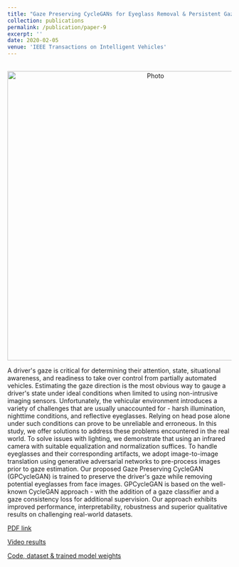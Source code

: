 ```yaml
---
title: "Gaze Preserving CycleGANs for Eyeglass Removal & Persistent Gaze Estimation"
collection: publications
permalink: /publication/paper-9
excerpt: ''
date: 2020-02-05
venue: 'IEEE Transactions on Intelligent Vehicles'
---
```

<p align="center">
  <img src="https://arangesh.github.io/images/paper-9-im.png?raw=true" alt="Photo" style="width: 650px;"/> 
</p>

A driver's gaze is critical for determining their attention, state, situational awareness, and readiness to take over control from partially automated vehicles. Estimating the gaze direction is the most obvious way to gauge a driver's state under ideal conditions when limited to using non-intrusive imaging sensors. Unfortunately, the vehicular environment introduces a variety of challenges that are usually unaccounted for - harsh illumination, nighttime conditions, and reflective eyeglasses. Relying on head pose alone under such conditions can prove to be unreliable and erroneous. In this study, we offer solutions to address these problems encountered in the real world. To solve issues with lighting, we demonstrate that using an infrared camera with suitable equalization and normalization suffices. To handle eyeglasses and their corresponding artifacts, we adopt image-to-image translation using generative adversarial networks to pre-process images prior to gaze estimation. Our proposed Gaze Preserving CycleGAN (GPCycleGAN) is trained to preserve the driver's gaze while removing potential eyeglasses from face images. GPCycleGAN is based on the well-known CycleGAN approach - with the addition of a gaze classifier and a gaze consistency loss for additional supervision. Our approach exhibits improved performance, interpretability, robustness and superior qualitative results on challenging real-world datasets.

[PDF link](http://cvrr.ucsd.edu/publications/2020/GPCycleGAN-extended.pdf)

[Video results](https://youtu.be/3_8U2TrrZVs)

[Code, dataset & trained model weights](https://github.com/arangesh/GPCycleGAN)
